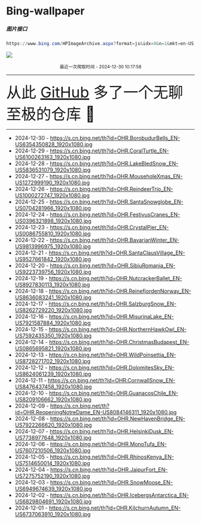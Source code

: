 # Bing-wallpaper

##### 图片接口

```powershell
https://www.bing.com/HPImageArchive.aspx?format=js&idx=0&n=1&mkt=en-US
```

 ![](https://s.cn.bing.net/th?id=OHR.BorobudurBells_EN-US6354350828_1920x1080.jpg)

<p align='center' >
    <small>
        最近一次爬取时间 - 2024-12-30 10:17:58
    </small>
    <br>
    <hr>
    <font size=7>
        <small>
           从此 <a href='https://github.com/'>GitHub</a> 多了一个无聊至极的仓库  🍳
        </small>
    </font>
    <hr>
</p>


- 2024-12-30 - https://s.cn.bing.net/th?id=OHR.BorobudurBells_EN-US6354350828_1920x1080.jpg 
- 2024-12-29 - https://s.cn.bing.net/th?id=OHR.CoralTurtle_EN-US6100263163_1920x1080.jpg 
- 2024-12-28 - https://s.cn.bing.net/th?id=OHR.LakeBledSnow_EN-US5836531079_1920x1080.jpg 
- 2024-12-27 - https://s.cn.bing.net/th?id=OHR.MouseholeXmas_EN-US1272999190_1920x1080.jpg 
- 2024-12-26 - https://s.cn.bing.net/th?id=OHR.ReindeerTrio_EN-US1000272747_1920x1080.jpg 
- 2024-12-25 - https://s.cn.bing.net/th?id=OHR.SantaSnowglobe_EN-US0704281966_1920x1080.jpg 
- 2024-12-24 - https://s.cn.bing.net/th?id=OHR.FestivusCranes_EN-US0396321898_1920x1080.jpg 
- 2024-12-23 - https://s.cn.bing.net/th?id=OHR.CrystalPier_EN-US0086755810_1920x1080.jpg 
- 2024-12-22 - https://s.cn.bing.net/th?id=OHR.BavarianWinter_EN-US9813996975_1920x1080.jpg 
- 2024-12-21 - https://s.cn.bing.net/th?id=OHR.SantaClausVillage_EN-US9527661842_1920x1080.jpg 
- 2024-12-20 - https://s.cn.bing.net/th?id=OHR.SibiuRomania_EN-US9223739756_1920x1080.jpg 
- 2024-12-19 - https://s.cn.bing.net/th?id=OHR.NutcrackerBallet_EN-US8927830113_1920x1080.jpg 
- 2024-12-18 - https://s.cn.bing.net/th?id=OHR.ReinefjordenNorway_EN-US8636083241_1920x1080.jpg 
- 2024-12-17 - https://s.cn.bing.net/th?id=OHR.SalzburgSnow_EN-US8262729220_1920x1080.jpg 
- 2024-12-16 - https://s.cn.bing.net/th?id=OHR.MisurinaLake_EN-US7921587884_1920x1080.jpg 
- 2024-12-15 - https://s.cn.bing.net/th?id=OHR.NorthernHawkOwl_EN-US7592435350_1920x1080.jpg 
- 2024-12-14 - https://s.cn.bing.net/th?id=OHR.ChristmasBudapest_EN-US0865695821_1920x1080.jpg 
- 2024-12-13 - https://s.cn.bing.net/th?id=OHR.WildPoinsettia_EN-US8728271702_1920x1080.jpg 
- 2024-12-12 - https://s.cn.bing.net/th?id=OHR.DolomitesSky_EN-US8624061239_1920x1080.jpg 
- 2024-12-11 - https://s.cn.bing.net/th?id=OHR.CornwallSnow_EN-US8476437458_1920x1080.jpg 
- 2024-12-10 - https://s.cn.bing.net/th?id=OHR.GuanacosChile_EN-US8209106662_1920x1080.jpg 
- 2024-12-09 - https://s.cn.bing.net/th?id=OHR.ReopeningNotreDame_EN-US8084146311_1920x1080.jpg 
- 2024-12-08 - https://s.cn.bing.net/th?id=OHR.NewHavenBridge_EN-US7922266620_1920x1080.jpg 
- 2024-12-07 - https://s.cn.bing.net/th?id=OHR.HelsinkiDusk_EN-US7738977648_1920x1080.jpg 
- 2024-12-06 - https://s.cn.bing.net/th?id=OHR.MonoTufa_EN-US7607210506_1920x1080.jpg 
- 2024-12-05 - https://s.cn.bing.net/th?id=OHR.RhinosKenya_EN-US7514650014_1920x1080.jpg 
- 2024-12-04 - https://s.cn.bing.net/th?id=OHR.JaipurFort_EN-US7275752190_1920x1080.jpg 
- 2024-12-03 - https://s.cn.bing.net/th?id=OHR.SnowMoose_EN-US6949674639_1920x1080.jpg 
- 2024-12-02 - https://s.cn.bing.net/th?id=OHR.IcebergsAntarctica_EN-US6829804691_1920x1080.jpg 
- 2024-12-01 - https://s.cn.bing.net/th?id=OHR.KilchurnAutumn_EN-US6737063910_1920x1080.jpg 
